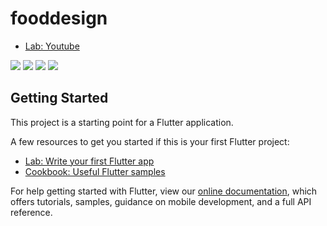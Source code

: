 # fooddesign

- [Lab: Youtube](https://www.youtube.com/watch?v=PggsCqnXmFw)

![](https://i.postimg.cc/DwCdfVSv/5-1.png)
![](https://i.postimg.cc/GpHPHMDk/1-1.png)
![](https://i.postimg.cc/bvNCjgZX/5.png)
![](https://i.postimg.cc/q7BTFC60/5-2.png)

## Getting Started

This project is a starting point for a Flutter application.

A few resources to get you started if this is your first Flutter project:

- [Lab: Write your first Flutter app](https://flutter.dev/docs/get-started/codelab)
- [Cookbook: Useful Flutter samples](https://flutter.dev/docs/cookbook)

For help getting started with Flutter, view our
[online documentation](https://flutter.dev/docs), which offers tutorials,
samples, guidance on mobile development, and a full API reference.
